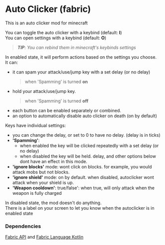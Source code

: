 # Auto Clicker (fabric)
This is an auto clicker mod for minecraft

You can toggle the auto clicker with a keybind (default: **I**)  
You can open settings with a keybind (default: **O**)

> ***TIP**: You can rebind them in minecraft's keybinds settings*

In enabled state, it will perform actions based on the settings you choose.  
It can:
- it can spam your attack/use/jump key with a set delay (or no delay)
    > when 'Spamming' is turned **on**
- hold your attack/use/jump key.
    > when 'Spamming' is turned **off**
- each button can be enabled separately or combined.
- an option to automatically disable auto clicker on death (on by default)

Keys have individual settings:
- you can change the delay, or set to 0 to have no delay. (delay is in ticks)
- **'Spamming'**: 
    - when enabled the key will be clicked repeatedly with a set delay (or no delay)
    - when disabled the key will be held. delay, and other options below dont have an effect in this mode.
- **'ignore blocks'** mode: wont click on blocks. for example, you would attack mobs but not blocks.
- **'ignore shield'** mode: on by default. when disabled, autoclicker wont attack when your shield is up.
- **'Weapon cooldown'**: true/false': when true, will only attack when the weapon is fully charged

In disabled state, the mod doesn't do anything.  
There is a label on your screen to let you know when the autoclicker is in enabled state

### Dependencies
[Fabric API](https://modrinth.com/mod/fabric-api) and [Fabric Language Kotlin](https://modrinth.com/mod/fabric-language-kotlin)
